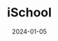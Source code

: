---  
layout: startup_page  
title: "iSchool"  
id: "ischooledu.com"  
permalink: "/ischoolischooledu.com01052024/"  
website: "https://ischool-edu.com/"  
funding_round: ""  
funding_amount: "$4.5M"  
investors: "VentureWave Capital, OneStop Capital UK, Webit Investment Network, Oraseya Capital"  
about: "iSchool is an Egyptian ed-tech startup offering live, gamified coding classes for students aged 6-18. Its curriculum covers AI, VR, app development, game development, and web development, and it boasts over 26,000 live learners."  
markets: "EdTech, AI, VR, App Development, Game Development, Web Development"  
hq: "Cairo, Al Qahirah, Egypt"  
founded_year: "2018"  
linkedin: "https://www.linkedin.com/company/ischooltech"  
twitter: ""  
instagram: ""  
facebook: "https://www.facebook.com/iSchoolTech"  
crunchbase: "https://www.crunchbase.com/organization/ischool-4e59"  
pitchbook: "https://pitchbook.com/profiles/company/130069-45"  

date_display: "05-Jan-2024"  
date: "2024-01-05"

# SEO Optimization  
meta_title: "iSchool -  Funding ($4.5M)"  
meta_description: "iSchool, iSchool is an Egyptian ed-tech startup offering live, gamified coding classes for students aged 6-18. Its curriculum covers AI, VR, app development, g..."  
meta_keywords: "iSchool, EdTech, AI, VR, App Development, Game Development, Web Development,  funding"  
canonical_url: "https://startup.projectstartups.com/ischoolischooledu.com01052024/"  
---